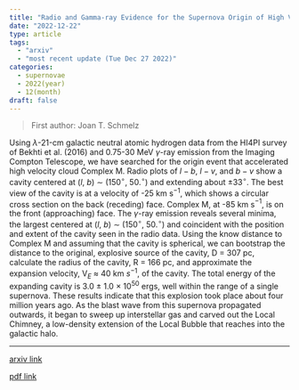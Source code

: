 ```yaml
---
title: "Radio and Gamma-ray Evidence for the Supernova Origin of High Velocity Cloud Complex M"
date: "2022-12-22"
type: article
tags:
  - "arxiv"
  - "most recent update (Tue Dec 27 2022)"
categories:
  - supernovae
  - 2022(year)
  - 12(month)
draft: false
---
```


> First author: Joan T. Schmelz

 Using $\lambda$-21-cm galactic neutral atomic hydrogen data from the HI4PI
survey of Bekhti et al. (2016) and 0.75-30 MeV $\gamma$-ray emission from the
Imaging Compton Telescope, we have searched for the origin event that
accelerated high velocity cloud Complex M. Radio plots of $l-b$, $l-v$, and
$b-v$ show a cavity centered at ($l$, $b$) $\sim$ (150$^{\circ}$,
50.$^{\circ}$) and extending about $\pm$33$^{\circ}$. The best view of the
cavity is at a velocity of -25 km s$^{-1}$, which shows a circular cross
section on the back (receding) face. Complex M, at -85 km s$^{-1}$, is on the
front (approaching) face. The $\gamma$-ray emission reveals several minima, the
largest centered at ($l$, $b$) $\sim$ (150$^{\circ}$, 50.$^{\circ}$) and
coincident with the position and extent of the cavity seen in the radio data.
Using the know distance to Complex M and assuming that the cavity is spherical,
we can bootstrap the distance to the original, explosive source of the cavity,
D = 307 pc, calculate the radius of the cavity, R = 166 pc, and approximate the
expansion velocity, V$_E$ $\approx$ 40 km $s^{-1}$, of the cavity. The total
energy of the expanding cavity is 3.0 $\pm$ 1.0 ${\times}$ 10$^{50}$ ergs, well
within the range of a single supernova. These results indicate that this
explosion took place about four million years ago. As the blast wave from this
supernova propagated outwards, it began to sweep up interstellar gas and carved
out the Local Chimney, a low-density extension of the Local Bubble that reaches
into the galactic halo.

---
[arxiv link](http://arxiv.org/abs/2212.11823v1)

[pdf link](http://arxiv.org/pdf/2212.11823v1)